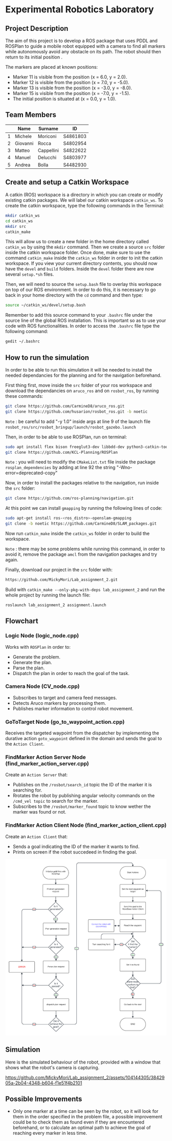 Experimental Robotics Laboratory
======================================

Project Description
-------------------------

The aim of this project is to develop a ROS package that uses PDDL and ROSPlan to guide a mobile robot equipped with a camera to find all markers while autonomously avoid any obstacle on its path. The robot should then return to its initial position .

The markers are placed at known positions:
- Marker 11 is visible from the position (x = 6.0, y = 2.0).
- Marker 12 is visible from the position (x = 7.0, y = -5.0).
- Marker 13 is visible from the position (x = -3.0, y = -8.0).
- Marker 15 is visible from the position (x = -7.0, y = -1.5).
- The initial position is situated at (x = 0.0, y = 1.0).

Team Members
-------------

|    |Name |Surname |ID |
|----|---|---|---|
| 1 | Michele | Moriconi | S4861803 |
| 2 | Giovanni | Rocca | S4802954 |
| 3 | Matteo | Cappellini | S4822622 |
| 4 | Manuel | Delucchi | S4803977 |
| 5 | Andrea | Bolla | S4482930 |


Create and setup a Catkin Workspace
--------------------------------

A catkin (ROS) workspace is a directory in which you can create or modify existing catkin packages. We will label our catkin workspace `catkin_ws`. To create the catkin workspace, type the following commands in the Terminal:

```bash
mkdir catkin_ws
cd catkin_ws
mkdir src
catkin_make
```

This will allow us to create a new folder in the home directory called `catkin_ws` by using the `mkdir` command. Then we create a source `src` folder inside the catkin workspace folder. Once done, make sure to use the command `catkin_make` inside the `catkin_ws` folder in order to init the catkin workspace. If you view your current directory contents, you should now have the `devel` and `build` folders. Inside the `devel` folder there are now several `setup.*sh` files. 

Then, we will need to source the `setup.bash` file to overlay this workspace on top of our ROS environment. In order to do this, it is necessary to go back in your home directory with the `cd` command and then type:

```bash
source ~/catkin_ws/devel/setup.bash
```

Remember to add this source command to your `.bashrc` file under the source line of the global ROS installation. This is important so as to use your code with ROS functionalities. In order to access the `.bashrc` file type the following command:

```bash
gedit ~/.bashrc
```

How to run the simulation
-------------------------

In order to be able to run this simulation it will be needed to install the needed dependancies for the planning and for the navigation beforehand.

First thing first, move inside the `src` folder of your ros workspace and download the dependancies on `aruco_ros` and on `rosbot_ros`, by running these commands:

```bash
git clone https://github.com/CarmineD8/aruco_ros.git
git clone https://github.com/husarion/rosbot_ros.git -b noetic 
```
`Note` : be careful to add "-y 1.0" inside args at line 9 of the launch file `rosbot_ros/src/rosbot_bringup/launch/rosbot_gazebo.launch`

Then, in order to be able to use ROSPlan, run on terminal:

```bash
sudo apt install flex bison freeglut3-dev libbdd-dev python3-catkin-tools ros-noetic-tf2-bullet
git clone https://github.com/KCL-Planning/ROSPlan
```
`Note` : you will need to modify the `CMakeList.txt` file inside the package `rosplan_dependencies` by adding at line 92 the string "-Wno-error=deprecated-copy"

Now, in order to install the packages relative to the navigation, run inside the `src` folder:

```bash
git clone https://github.com/ros-planning/navigation.git
```

At this point we can install `gmapping` by running the following lines of code:

```bash
sudo apt-get install ros-<ros_distro>-openslam-gmapping
git clone -b noetic https://github.com/CarmineD8/SLAM_packages.git
```

Now run `catkin_make` inside the `catkin_ws` folder in order to build the workspace.

`Note` : there may be some problems while running this command, in order to avoid it, remove the package `amcl` from the navigation packages and try again.

Finally, download our project in the `src` folder with:

```bash
https://github.com/MickyMori/Lab_assignment_2.git
```

Build with `catkin_make --only-pkg-with-deps lab_assignment_2` and run the whole project by running the launch file:

```bash
roslaunch lab_assignment_2 assignment.launch
```

Flowchart
-----------------------

### Logic Node (logic_node.cpp)

Works with `ROSPlan` in order to:
* Generate the problem.
* Generate the plan.
* Parse the plan.
* Dispatch the plan in order to reach the goal of the task.

### Camera Node (CV_node.cpp)

* Subscribes to target and camera feed messages.
* Detects Aruco markers by processing them.
* Publishes marker information to control robot movement.

### GoToTarget Node (go_to_waypoint_action.cpp)

Receives the targeted waypoint from the dispatcher by implementing the durative action `goto_waypoint` defined in the domain and sends the goal to the `Action Client`.

### FindMarker Action Server Node (find_marker_action_server.cpp)

Create an `Action Server` that:
* Publishes on the `/rosbot/search_id` topic the ID of the marker it is searching for.
* Rrotates the robot by publishing angular velocity commands on the `/cmd_vel topic` to search for the marker.
* Subscribes to the `/rosbot/marker_found` topic to know wether the marker was found or not.

### FindMarker Action Client Node (find_marker_action_client.cpp)

Create an `Action Client` that:
* Sends a goal indicating the ID of the marker it wants to find.
* Prints on screen if the robot succedeed in finding the goal.
  
![Flowchart of the robot behaviour](lab_assignment_2/media/Flowchart.png)

Simulation
-----------------------

Here is the simulated behaviour of the robot, provided with a window that shows what the robot's camera is capturing.

https://github.com/MickyMori/Lab_assignment_2/assets/104144305/3842905a-2b04-4348-b604-f1e51f4b2101


Possible Improvements
-----------------------

* Only one marker at a time can be seen by the robot, so it will look for them in the order specified in the problem file, a possible improvement could be to check them as found even if they are encountered beforehand, or to calculate an optimal path to achieve the goal of reaching every marker in less time.
